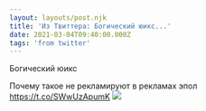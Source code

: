 ```yaml
---
layout: layouts/post.njk
title: 'Из Твиттера: Богический юикс...'
date: 2021-03-04T09:40:00.000Z
tags: 'from twitter'
---
```



Богический юикс

Почему такое не рекламируют в рекламах эпол https://t.co/SWwUzApumK
  <img src="https://pbs.twimg.com/media/EvnaXHgXEAAID01.jpg" />
